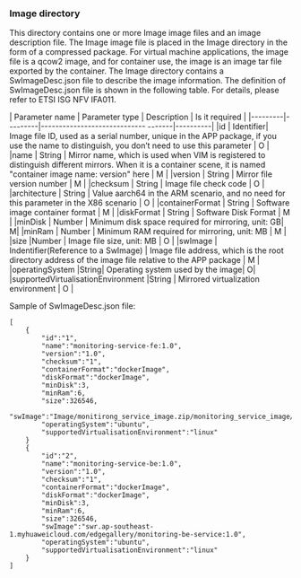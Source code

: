 

### Image directory
This directory contains one or more Image image files and an image description file.
The Image image file is placed in the Image directory in the form of a compressed package. For virtual machine applications, the image file is a qcow2 image, and for container use, the image is an image tar file exported by the container.
The Image directory contains a SwImageDesc.json file to describe the image information. The definition of SwImageDesc.json file is shown in the following table. For details, please refer to ETSI ISG NFV IFA011.

| Parameter name | Parameter type | Description | Is it required |
|---------|---------|----------------------------- -------|----------|
|id | Identifier| Image file ID, used as a serial number, unique in the APP package, if you use the name to distinguish, you don’t need to use this parameter | O |
|name | String | Mirror name, which is used when VIM is registered to distinguish different mirrors. When it is a container scene, it is named "container image name: version" here | M |
|version | String | Mirror file version number | M |
|checksum | String | Image file check code | O |
|architecture | String | Value aarch64 in the ARM scenario, and no need for this parameter in the X86 scenario | O |
|containerFormat | String | Software image container format | M |
|diskFormat | String | Software Disk Format | M |
|minDisk | Number | Minimum disk space required for mirroring, unit: GB| M|
|minRam | Number | Minimum RAM required for mirroring, unit: MB | M |
|size |Number | Image file size, unit: MB | O |
|swImage | Indentifier(Reference to a SwImage) | Image file address, which is the root directory address of the image file relative to the APP package | M |
|operatingSystem |String| Operating system used by the image| O|
|supportedVirtualisationEnvironment |String | Mirrored virtualization environment | O |

Sample of SwImageDesc.json file:

```
[
    {
        "id":"1",
        "name":"monitoring-service-fe:1.0",
        "version":"1.0",
        "checksum":"1",
        "containerFormat":"dockerImage",
        "diskFormat":"dockerImage",
        "minDisk":3,
        "minRam":6,
        "size":326546,
        "swImage":"Image/monitirong_service_image.zip/monitoring_service_image/monitoring_service_fe.tar",
        "operatingSystem":"ubuntu",
        "supportedVirtualisationEnvironment":"linux"
    }
    {
        "id":"2",
        "name":"monitoring-service-be:1.0",
        "version":"1.0",
        "checksum":"1",
        "containerFormat":"dockerImage",
        "diskFormat":"dockerImage",
        "minDisk":3,
        "minRam":6,
        "size":326546,
        "swImage":"swr.ap-southeast-1.myhuaweicloud.com/edgegallery/monitoring-be-service:1.0",
        "operatingSystem":"ubuntu",
        "supportedVirtualisationEnvironment":"linux"
    }    
]
